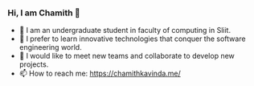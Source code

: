 ### Hi, I am Chamith 👋

- 🌱 I am an undergraduate student in faculty of computing in Sliit.
- 🔭 I prefer to learn innovative technologies that conquer the software engineering world.
- 👯 I would like to meet new teams and collaborate to develop new projects.
- 📫 How to reach me: https://chamithkavinda.me/

<!--
**it21156960/it21156960** is a ✨ _special_ ✨ repository because its `README.md` (this file) appears on your GitHub profile.

Here are some ideas to get you started:

- 🔭 I’m currently working on ...
- 🌱 I’m currently learning ...
- 👯 I’m looking to collaborate on ...
- 🤔 I’m looking for help with ...
- 💬 Ask me about ...
- 📫 How to reach me: ...
- 😄 Pronouns: ...
- ⚡ Fun fact: ...
-->
